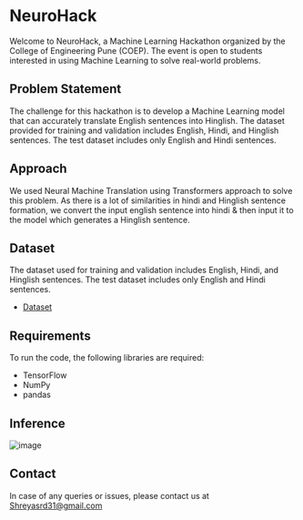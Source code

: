 # NeuroHack
Welcome to NeuroHack, a Machine Learning Hackathon organized by the College of Engineering Pune (COEP). The event is open to students interested in using Machine Learning to solve real-world problems.

## Problem Statement
The challenge for this hackathon is to develop a Machine Learning model that can accurately translate English sentences into Hinglish. The dataset provided for training and validation includes English, Hindi, and Hinglish sentences. The test dataset includes only English and Hindi sentences.

## Approach
We used Neural Machine Translation using Transformers approach to solve this problem. As there is a lot of similarities in hindi and Hinglish sentence formation, we convert the input english sentence into hindi & then input it to the model which generates a Hinglish sentence.

## Dataset
The dataset used for training and validation includes English, Hindi, and Hinglish sentences. The test dataset includes only English and Hindi sentences.
- [Dataset](https://www.kaggle.com/competitions/neurohack/data?select=NeuroHack)

## Requirements
To run the code, the following libraries are required:

- TensorFlow
- NumPy
- pandas

## Inference
![image](https://user-images.githubusercontent.com/84516626/212530100-037b3ed5-1d4c-4506-85df-44055697795e.png)

## Contact
In case of any queries or issues, please contact us at Shreyasrd31@gmail.com
